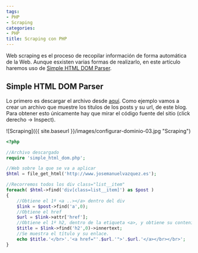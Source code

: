 ```yaml
---
tags:
- PHP
- Scraping
categories:
- PHP
title: Scraping con PHP
---
```


Web scraping es el proceso de recopilar información de forma automática de la Web. Aunque esxisten varias formas de realizarlo, en este artículo haremos uso de [Simple HTML DOM Parser](http://simplehtmldom.sourceforge.net/).

## Simple HTML DOM Parser

Lo primero es descargar el archivo desde [aquí](http://simplehtmldom.sourceforge.net/). Como ejemplo vamos a crear un archivo que muestre los titulos de los posts y su url, de este blog. Para obtener esto únicamente hay que mirar el código fuente del sitio (click derecho -> Inspect).

![Scraping]({{ site.baseurl }}/images/configurar-dominio-03.jpg "Scraping")


```php
<?php

//Archivo descargado
require	'simple_html_dom.php';

//Web sobre la que se va a aplicar
$html = file_get_html('http://www.josemanuelvazquez.es');

//Recorremos todos los div class="list__item"
foreach( $html->find('div[class=list__item]') as $post )
{
	//Obtiene el 1º <a ..></a> dentro del div
	$link = $post->find('a',0);
	//Obtiene el href 
	$url = $link->attr['href'];
	//Obtiene el 1º h2, dentro de la etiqueta <a>, y obtiene su contenido
	$title = $link->find('h2',0)->innertext;
	//Se muestra el título y su enlace.
	echo $title.'</br>'.'<a href="'.$url.'">'.$url.'</a></br></br>';
}

```


